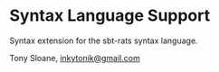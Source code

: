 # Syntax Language Support

Syntax extension for the sbt-rats syntax language.

Tony Sloane, inkytonik@gmail.com
